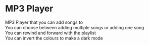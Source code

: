 # MP3 Player #
MP3 Player that you can add songs to  <br>
You can choose between adding multiple songs or adding one song  <br>
You can rewind and forward with the playlist  <br>
You can invert the colours to make a dark mode   <br>
